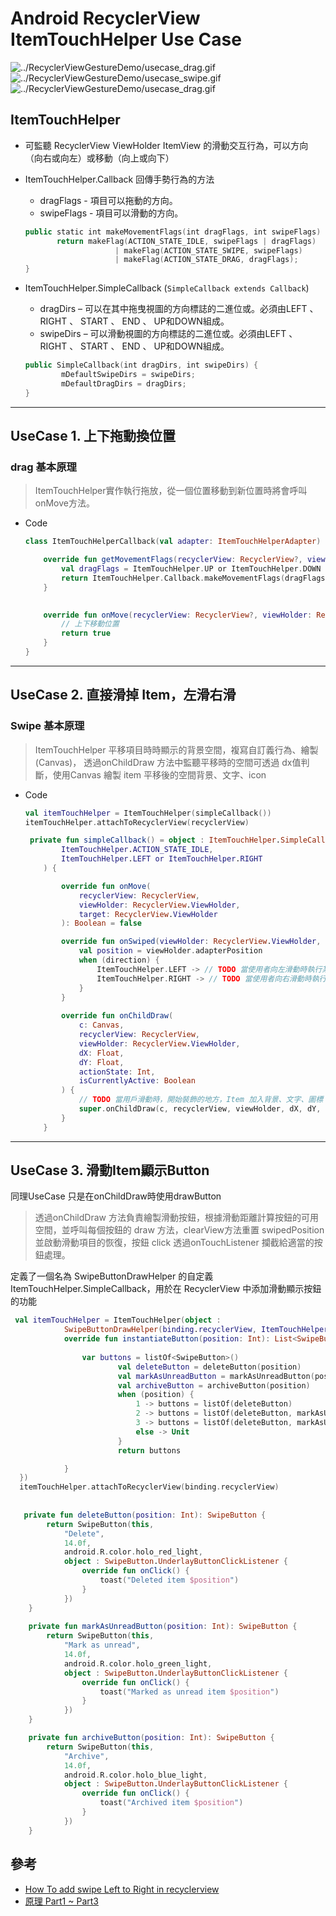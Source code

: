 # Android RecyclerView ItemTouchHelper Use Case

![../RecyclerViewGestureDemo/usecase_drag.gif](..%2F..%2F..%2FDesktop%2Fusecase_swipe_button.gif)
![../RecyclerViewGestureDemo/usecase_swipe.gif](..%2F..%2F..%2FDesktop%2Fusecase_swipe.gif)
![../RecyclerViewGestureDemo/usecase_drag.gif](..%2F..%2F..%2FDesktop%2Fusecase_drag.gif)

## ItemTouchHelper

- 可監聽 RecyclerView ViewHolder ItemView 的滑動交互行為，可以方向（向右或向左）或移動（向上或向下）
- ItemTouchHelper.Callback 回傳手勢行為的方法
    - dragFlags -  項目可以拖動的方向。
    - swipeFlags - 項目可以滑動的方向。
    
    ```kotlin
    public static int makeMovementFlags(int dragFlags, int swipeFlags) {
           return makeFlag(ACTION_STATE_IDLE, swipeFlags | dragFlags)
                        | makeFlag(ACTION_STATE_SWIPE, swipeFlags)
                        | makeFlag(ACTION_STATE_DRAG, dragFlags);
    } 
    ```
    
- ItemTouchHelper.SimpleCallback (`SimpleCallback extends Callback`)
    - dragDirs – 可以在其中拖曳視圖的方向標誌的二進位或。必須由LEFT 、 RIGHT 、 START 、 END 、 UP和DOWN組成。
    - swipeDirs – 可以滑動視圖的方向標誌的二進位或。必須由LEFT 、 RIGHT 、 START 、 END 、 UP和DOWN組成。
    
    ```kotlin
    public SimpleCallback(int dragDirs, int swipeDirs) {
            mDefaultSwipeDirs = swipeDirs;
            mDefaultDragDirs = dragDirs;
    }  
    ```
    

---

## UseCase 1. 上下拖動換位置

### drag 基本原理

> ItemTouchHelper實作執行拖放，從一個位置移動到新位置時將會呼叫onMove方法。
> 
- Code
    
    ```kotlin
    class ItemTouchHelperCallback(val adapter: ItemTouchHelperAdapter) : ItemTouchHelper.Callback() {
    
        override fun getMovementFlags(recyclerView: RecyclerView?, viewHolder: RecyclerView.ViewHolder?): Int {
            val dragFlags = ItemTouchHelper.UP or ItemTouchHelper.DOWN
            return ItemTouchHelper.Callback.makeMovementFlags(dragFlags, swipeFlags)
        }
    
        
        override fun onMove(recyclerView: RecyclerView?, viewHolder: RecyclerView.ViewHolder, target: RecyclerView.ViewHolder): Boolean {
            // 上下移動位置
            return true
        }
    }
    ```
    

---

## UseCase 2. 直接滑掉 Item，左滑右滑

### Swipe 基本原理

> ItemTouchHelper 平移項目時時顯示的背景空間，複寫自訂義行為、繪製(Canvas)，
透過onChildDraw 方法中監聽平移時的空間可透過 dx值判斷，使用Canvas 繪製 item 平移後的空間背景、文字、icon
> 
- Code
    
    ```kotlin
    val itemTouchHelper = ItemTouchHelper(simpleCallback())
    itemTouchHelper.attachToRecyclerView(recyclerView)
    
     private fun simpleCallback() = object : ItemTouchHelper.SimpleCallback(
            ItemTouchHelper.ACTION_STATE_IDLE,
            ItemTouchHelper.LEFT or ItemTouchHelper.RIGHT
        ) {
    
            override fun onMove(
                recyclerView: RecyclerView,
                viewHolder: RecyclerView.ViewHolder,
                target: RecyclerView.ViewHolder
            ): Boolean = false
    
            override fun onSwiped(viewHolder: RecyclerView.ViewHolder, direction: Int) {
                val position = viewHolder.adapterPosition
                when (direction) {
                    ItemTouchHelper.LEFT -> // TODO 當使用者向左滑動時執行某些操作
                    ItemTouchHelper.RIGHT -> // TODO 當使用者向右滑動時執行某些操作
                }
            }
          
            override fun onChildDraw(
                c: Canvas,
                recyclerView: RecyclerView,
                viewHolder: RecyclerView.ViewHolder,
                dX: Float,
                dY: Float,
                actionState: Int,
                isCurrentlyActive: Boolean
            ) {
                // TODO 當用戶滑動時，開始裝飾的地方，Item 加入背景、文字、圖標
                super.onChildDraw(c, recyclerView, viewHolder, dX, dY, actionState, isCurrentlyActive)
            }
        }
    
    ```
---

## UseCase 3. 滑動Item顯示Button

同理UseCase 只是在onChildDraw時使用drawButton

> 透過onChildDraw 方法負責繪製滑動按鈕，根據滑動距離計算按鈕的可用空間，並呼叫每個按鈕的 draw 方法，clearView方法重置 swipedPosition 並啟動滑動項目的恢復，按鈕 click 透過onTouchListener 攔截給適當的按鈕處理。
> 

定義了一個名為 SwipeButtonDrawHelper 的自定義 ItemTouchHelper.SimpleCallback，用於在 RecyclerView 中添加滑動顯示按鈕的功能

```kotlin
 val itemTouchHelper = ItemTouchHelper(object :
            SwipeButtonDrawHelper(binding.recyclerView, ItemTouchHelper.LEFT) {
            override fun instantiateButton(position: Int): List<SwipeButton> {
                
                var buttons = listOf<SwipeButton>()
				        val deleteButton = deleteButton(position)
				        val markAsUnreadButton = markAsUnreadButton(position)
				        val archiveButton = archiveButton(position)
				        when (position) {
				            1 -> buttons = listOf(deleteButton)
				            2 -> buttons = listOf(deleteButton, markAsUnreadButton)
				            3 -> buttons = listOf(deleteButton, markAsUnreadButton, archiveButton)
				            else -> Unit
				        }
				        return buttons

            }
  })
  itemTouchHelper.attachToRecyclerView(binding.recyclerView)
  
  
   private fun deleteButton(position: Int): SwipeButton {
        return SwipeButton(this,
            "Delete",
            14.0f,
            android.R.color.holo_red_light,
            object : SwipeButton.UnderlayButtonClickListener {
                override fun onClick() {
                    toast("Deleted item $position")
                }
            })
    }
    
    private fun markAsUnreadButton(position: Int): SwipeButton {
        return SwipeButton(this,
            "Mark as unread",
            14.0f,
            android.R.color.holo_green_light,
            object : SwipeButton.UnderlayButtonClickListener {
                override fun onClick() {
                    toast("Marked as unread item $position")
                }
            })
    }

    private fun archiveButton(position: Int): SwipeButton {
        return SwipeButton(this,
            "Archive",
            14.0f,
            android.R.color.holo_blue_light,
            object : SwipeButton.UnderlayButtonClickListener {
                override fun onClick() {
                    toast("Archived item $position")
                }
            })
    }
```

## 參考
- [How To add swipe Left to Right in recyclerview ](https://stackoverflow.com/questions/64366919/how-to-add-swipe-left-to-right-in-recyclerview)
- [原理 Part1 ~ Part3 ](https://medium.com/@acerezoluna/part-3-recyclerview-from-zero-to-hero-397b7996280)
